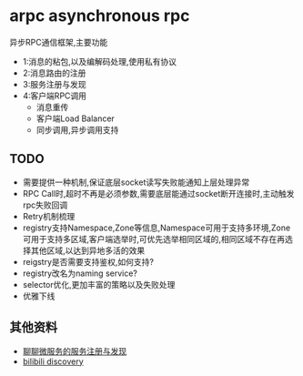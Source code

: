 # arpc asynchronous rpc

异步RPC通信框架,主要功能

- 1:消息的粘包,以及编解码处理,使用私有协议
- 2:消息路由的注册
- 3:服务注册与发现
- 4:客户端RPC调用
  - 消息重传
  - 客户端Load Balancer
  - 同步调用,异步调用支持

## TODO

- 需要提供一种机制,保证底层socket读写失败能通知上层处理异常
- RPC Call时,超时不再是必须参数,需要底层能通过socket断开连接时,主动触发rpc失败回调
- Retry机制梳理
- registry支持Namespace,Zone等信息,Namespace可用于支持多环境,Zone可用于支持多区域,客户端选举时,可优先选举相同区域的,相同区域不存在再选择其他区域,以达到异地多活的效果
- reigstry是否需要支持鉴权,如何支持?
- registry改名为naming service?
- selector优化,更加丰富的策略以及失败处理
- 优雅下线

## 其他资料

- [聊聊微服务的服务注册与发现](http://jm.taobao.org/2018/06/26/%E8%81%8A%E8%81%8A%E5%BE%AE%E6%9C%8D%E5%8A%A1%E7%9A%84%E6%9C%8D%E5%8A%A1%E6%B3%A8%E5%86%8C%E4%B8%8E%E5%8F%91%E7%8E%B0/)
- [bilibili discovery](https://github.com/bilibili/discovery)